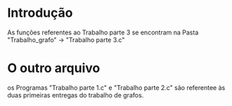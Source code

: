 # Introdução
As funções referentes ao Trabalho parte 3 se encontram na Pasta "Trabalho_grafo" -> "Trabalho parte 3.c"

# O outro arquivo
os Programas "Trabalho parte 1.c" e "Trabalho parte 2.c" são referentee às duas primeiras entregas do trabalho de grafos. 
